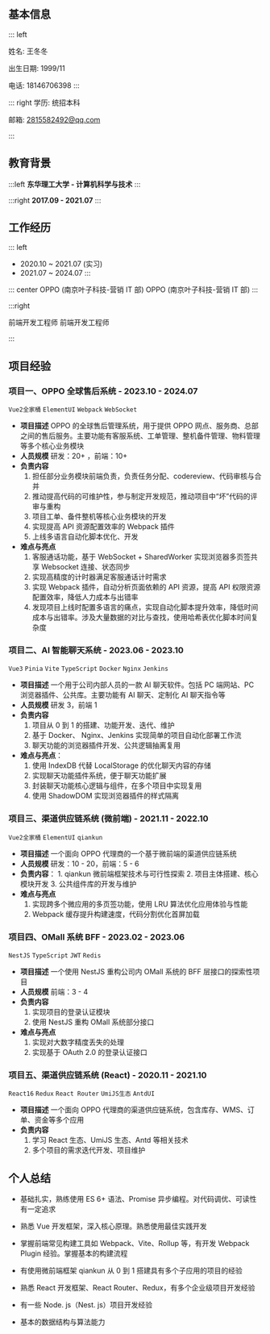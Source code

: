 ## 基本信息

::: left

姓名: 王冬冬

出生日期: 1999/11

电话:  18146706398
:::

::: right
学历: 统招本科

邮箱:  2815582492@qq.com

:::

## 教育背景

:::left
**东华理工大学 - 计算机科学与技术**
:::

:::right
**2017.09 - 2021.07**
:::
## 工作经历
::: left
- 2020.10 ~ 2021.07 (实习)
- 2021.07 ~ 2024.07
:::

::: center
OPPO (南京叶子科技-营销 IT 部)
OPPO (南京叶子科技-营销 IT 部)
:::

:::right

前端开发工程师
前端开发工程师

:::
## 项目经验

### 项目一、OPPO 全球售后系统 - 2023.10 - 2024.07
`Vue2全家桶` `ElementUI` `Webpack` `WebSocket`
- **项目描述**
	 OPPO 的全球售后管理系统，用于提供 OPPO 网点、服务商、总部之间的售后服务。主要功能有客服系统、工单管理、整机备件管理、物料管理等多个核心业务模块
- **人员规模**
	 研发：20+ ，前端：10+
- **负责内容**
	1. 担任部分业务模块前端负责，负责任务分配、codereview、代码审核与合并
	2. 推动提高代码的可维护性，参与制定开发规范，推动项目中“坏”代码的评审与重构
	3. 项目工单、备件整机等核心业务模块的开发
	4. 实现提高 API 资源配置效率的 Webpack 插件
	5. 上线多语言自动化脚本优化、开发
- **难点与亮点**
	1. 客服通话功能，基于 WebSocket + SharedWorker 实现浏览器多页签共享 Websocket 连接、状态同步
	2. 实现高精度的计时器满足客服通话计时需求
	3. 实现 Webpack 插件，自动分析页面依赖的 API 资源，提高 API 权限资源配置效率，降低人力成本与出错率
	4. 发现项目上线时配置多语言的痛点，实现自动化脚本提升效率，降低时间成本与出错率。涉及大量数据的对比与查找，使用哈希表优化脚本时间复杂度
### 项目二、AI 智能聊天系统 - 2023.06 - 2023.10
`Vue3` `Pinia` `Vite` `TypeScript` `Docker` `Nginx` `Jenkins`
- **项目描述**
	 一个用于公司内部人员的一款 AI 聊天软件。包括 PC 端网站、PC 浏览器插件、公共库。主要功能有 AI 聊天、定制化 AI 聊天指令等
- **人员规模** 
	 研发 3，前端 1
- **负责内容**
	1. 项目从 0 到 1 的搭建、功能开发、迭代、维护
	3. 基于 Docker、 Nginx、Jenkins 实现简单的项目自动化部署工作流
	4. 聊天功能的浏览器插件开发、公共逻辑抽离复用
- **难点与亮点**：
	1. 使用 IndexDB 代替 LocalStorage 的优化聊天内容的存储
	2. 实现聊天功能插件系统，便于聊天功能扩展
	3. 封装聊天功能核心逻辑与组件，在多个项目中实现复用
	4. 使用 ShadowDOM 实现浏览器插件的样式隔离
### 项目三、渠道供应链系统 (微前端) - 2021.11 - 2022.10

`Vue2全家桶` `ElementUI` `qiankun` 

- **项目描述**
     一个面向 OPPO 代理商的一个基于微前端的渠道供应链系统
- **人员规模**
	 研发：10 - 20，前端：5 - 6 
- **负责内容**：
	  1. qiankun 微前端框架技术与可行性探索
	  2. 项目主体搭建、核心模块开发
	  3. 公共组件库的开发与维护
- **难点与亮点**
	1. 实现跨多个微应用的多页签功能，使用 LRU 算法优化应用体验与性能
	2. Webpack 缓存提升构建速度，代码分割优化首屏加载 

### 项目四、OMall 系统 BFF - 2023.02 - 2023.06
`NestJS` `TypeScript` `JWT` `Redis`

- **项目描述**
	 一个使用 NestJS 重构公司内 OMall 系统的 BFF 层接口的探索性项目
- **人员规模**
	 前端：3 - 4 
- **负责内容**
	1. 实现项目的登录认证模块
	2. 使用 NestJS 重构 OMall 系统部分接口
- **难点与亮点**
	1.  实现对大数字精度丢失的处理
	2.  实现基于 OAuth 2.0 的登录认证接口
### 项目五、渠道供应链系统 (React) - 2020.11 - 2021.10

`React16` `Redux` `React Router` `UmiJS生态` `AntdUI`

- **项目描述**
	 一个面向 OPPO 代理商的渠道供应链系统，包含库存、WMS、订单、资金等多个应用
- **负责内容**
	1. 学习 React 生态、UmiJS 生态、Antd 等相关技术 
	2. 多个项目的需求迭代开发、项目维护


## 个人总结

- 基础扎实，熟练使用 ES 6+ 语法、Promise 异步编程。对代码调优、可读性有一定追求
    
- 熟悉 Vue 开发框架，深入核心原理。熟悉使用最佳实践开发
    
- 掌握前端常见构建工具如 Webpack、Vite、Rollup 等，有开发 Webpack Plugin 经验。掌握基本的构建流程
    
- 有使用微前端框架 qiankun 从 0 到 1 搭建具有多个子应用的项目的经验
    
- 熟悉 React 开发框架、React Router、Redux，有多个企业级项目开发经验
    
- 有一些 Node. js（Nest. js）项目开发经验
    
- 基本的数据结构与算法能力

